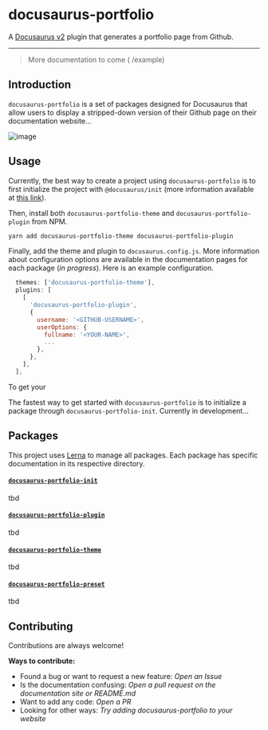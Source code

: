 # docusaurus-portfolio
A [Docusaurus v2](https://github.com/facebook/docusaurus) plugin that generates a portfolio page from Github.
____
> More documentation to come ( /example)

## Introduction
`docusaurus-portfolio` is a set of packages designed for Docusaurus that allow users to display a stripped-down version of their Github page on their documentation website...

![image](https://user-images.githubusercontent.com/39960606/122971865-23b9eb80-d355-11eb-8b6b-a4f72b969e88.png)

## Usage
Currently, the best way to create a project using `docusaurus-portfolio` is to first initialize the project with `@docusaurus/init` (more information available at [this link](https://docusaurus.io/docs/next/installation)).

Then, install both `docusaurus-portfolio-theme` and `docusaurus-portfolio-plugin` from NPM. 

```sh
yarn add docusaurus-portfolio-theme docusaurus-portfolio-plugin
```

Finally, add the theme and plugin to `docusaurus.config.js`. More information about configuration options are available in the documentation pages for each package (_in progress_). Here is an example configuration.

```javascript
  themes: ['docusaurus-portfolio-theme'],
  plugins: [
    [
      'docusaurus-portfolio-plugin',
      {
        username: '<GITHUB-USERNAME>',
        userOptions: {
          fullname: '<YOUR-NAME>',
          ...
        },
      },
    ],
  ],
```

To get your

The fastest way to get started with `docusaurus-portfolio` is to initialize a package through `docusaurus-portfolio-init`. Currently in development...

## Packages
This project uses [Lerna](https://lerna.js.org/) to manage all packages. Each package has specific documentation in its respective directory. 

#### [`docusaurus-portfolio-init`](https://github.com/silva-nick/docusaurus-portfolio/tree/main/packages/docusaurus-portfolio-init)
tbd

#### [`docusaurus-portfolio-plugin`](https://github.com/silva-nick/docusaurus-portfolio/tree/main/packages/docusaurus-portfolio-plugin)
tbd

#### [`docusaurus-portfolio-theme`](https://github.com/silva-nick/docusaurus-portfolio/tree/main/packages/docusaurus-portfolio-theme)
tbd

#### [`docusaurus-portfolio-preset`](https://github.com/silva-nick/docusaurus-portfolio/tree/main/packages/docusaurus-portfolio-preset)
tbd


## Contributing 
Contributions are always welcome!

**Ways to contribute:**
 - Found a bug or want to request a new feature: _Open an Issue_
 - Is the documentation confusing: _Open a pull request on the documentation site or README.md_
 - Want to add any code: _Open a PR_
 - Looking for other ways: _Try adding docusaurus-portfolio to your website_
